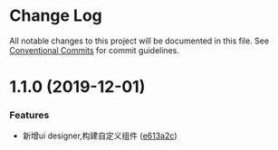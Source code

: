 # Change Log

All notable changes to this project will be documented in this file.
See [Conventional Commits](https://conventionalcommits.org) for commit guidelines.

# 1.1.0 (2019-12-01)


### Features

* 新增ui designer,构建自定义组件 ([e613a2c](https://github.com/MrGaoGang/lucky_tools/commit/e613a2c))
